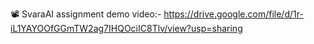 📽️ SvaraAI assignment demo video:- https://drive.google.com/file/d/1r-iL1YAYOOfGGmTW2ag7IHQOciIC8Tlv/view?usp=sharing
